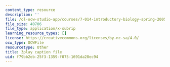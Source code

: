 ```yaml
---
content_type: resource
description: ''
file: /ol-ocw-studio-app/courses/7-014-introductory-biology-spring-2005/f79bb2eb25f31359f0751691da28ec94_ONYokXoy04Q.srt
file_size: 40706
file_type: application/x-subrip
learning_resource_types: []
license: https://creativecommons.org/licenses/by-nc-sa/4.0/
ocw_type: OCWFile
resourcetype: Other
title: 3play caption file
uid: f79bb2eb-25f3-1359-f075-1691da28ec94
---
```


